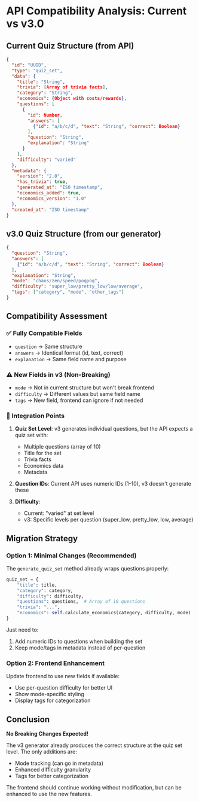 # API Compatibility Analysis: Current vs v3.0

## Current Quiz Structure (from API)
```json
{
  "id": "UUID",
  "type": "quiz_set",
  "data": {
    "title": "String",
    "trivia": [Array of trivia facts],
    "category": "String",
    "economics": {Object with costs/rewards},
    "questions": [
      {
        "id": Number,
        "answers": [
          {"id": "a/b/c/d", "text": "String", "correct": Boolean}
        ],
        "question": "String",
        "explanation": "String"
      }
    ],
    "difficulty": "varied"
  },
  "metadata": {
    "version": "2.0",
    "has_trivia": true,
    "generated_at": "ISO timestamp",
    "economics_added": true,
    "economics_version": "1.0"
  },
  "created_at": "ISO timestamp"
}
```

## v3.0 Quiz Structure (from our generator)
```json
{
  "question": "String",
  "answers": [
    {"id": "a/b/c/d", "text": "String", "correct": Boolean}
  ],
  "explanation": "String",
  "mode": "chaos/zen/speed/poqpoq",
  "difficulty": "super_low/pretty_low/low/average",
  "tags": ["category", "mode", "other_tags"]
}
```

## Compatibility Assessment

### ✅ **Fully Compatible Fields**
- `question` → Same structure
- `answers` → Identical format (id, text, correct)
- `explanation` → Same field name and purpose

### ⚠️ **New Fields in v3 (Non-Breaking)**
- `mode` → Not in current structure but won't break frontend
- `difficulty` → Different values but same field name
- `tags` → New field, frontend can ignore if not needed

### 🔄 **Integration Points**

1. **Quiz Set Level**: v3 generates individual questions, but the API expects a quiz set with:
   - Multiple questions (array of 10)
   - Title for the set
   - Trivia facts
   - Economics data
   - Metadata

2. **Question IDs**: Current API uses numeric IDs (1-10), v3 doesn't generate these

3. **Difficulty**: 
   - Current: "varied" at set level
   - v3: Specific levels per question (super_low, pretty_low, low, average)

## Migration Strategy

### Option 1: Minimal Changes (Recommended)
The `generate_quiz_set` method already wraps questions properly:
```python
quiz_set = {
    "title": title,
    "category": category,
    "difficulty": difficulty,
    "questions": questions,  # Array of 10 questions
    "trivia": "...",
    "economics": self.calculate_economics(category, difficulty, mode)
}
```

Just need to:
1. Add numeric IDs to questions when building the set
2. Keep mode/tags in metadata instead of per-question

### Option 2: Frontend Enhancement
Update frontend to use new fields if available:
- Use per-question difficulty for better UI
- Show mode-specific styling
- Display tags for categorization

## Conclusion

**No Breaking Changes Expected!** 

The v3 generator already produces the correct structure at the quiz set level. The only additions are:
- Mode tracking (can go in metadata)
- Enhanced difficulty granularity
- Tags for better categorization

The frontend should continue working without modification, but can be enhanced to use the new features.